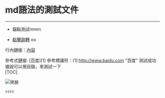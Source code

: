# md語法的測試文件
---
* 錨點測試<span id="jump">mmm</span>

* [點擊跳轉](#jump)
oo


行內鏈接：[內容](address)  

參考式鏈接: [百度][1]
參考標識符：[1]:http://www.baidu.com "百度"
測試成功
據說可以用目錄，來測試一下  
[TOC]

![笑臉](http://pic2.nipic.com/20090417/2060437_165131009_2.jpg)

```python
ssss
